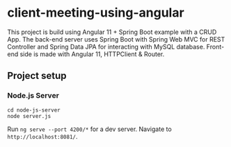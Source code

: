 # client-meeting-using-angular
This project is build using Angular 11 + Spring Boot example with a CRUD App. The back-end server uses Spring Boot with Spring Web MVC for REST Controller and Spring Data JPA for interacting with MySQL database. Front-end side is made with Angular 11, HTTPClient & Router.
## Project setup

### Node.js Server
```
cd node-js-server
node server.js
```

Run `ng serve --port 4200/*` for a dev server. Navigate to `http://localhost:8081/`.
